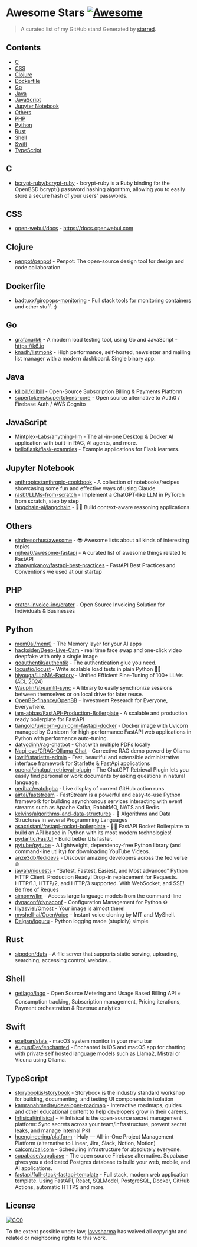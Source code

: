<!--lint disable awesome-contributing awesome-license awesome-list-item match-punctuation no-repeat-punctuation no-undefined-references awesome-spell-check-->
# Awesome Stars [![Awesome](https://awesome.re/badge.svg)](https://github.com/sindresorhus/awesome)

> A curated list of my GitHub stars! Generated by [starred](https://github.com/maguowei/starred).

## Contents

- [C](#c)
- [CSS](#css)
- [Clojure](#clojure)
- [Dockerfile](#dockerfile)
- [Go](#go)
- [Java](#java)
- [JavaScript](#javascript)
- [Jupyter Notebook](#jupyter-notebook)
- [Others](#others)
- [PHP](#php)
- [Python](#python)
- [Rust](#rust)
- [Shell](#shell)
- [Swift](#swift)
- [TypeScript](#typescript)

## C 

- [bcrypt-ruby/bcrypt-ruby](https://github.com/bcrypt-ruby/bcrypt-ruby) - bcrypt-ruby is a Ruby binding for the OpenBSD bcrypt() password hashing algorithm, allowing you to easily store a secure hash of your users' passwords.

## CSS 

- [open-webui/docs](https://github.com/open-webui/docs) - https://docs.openwebui.com

## Clojure 

- [penpot/penpot](https://github.com/penpot/penpot) - Penpot: The open-source design tool for design and code collaboration

## Dockerfile 

- [badtuxx/giropops-monitoring](https://github.com/badtuxx/giropops-monitoring) - Full stack tools for monitoring containers and other stuff. ;)

## Go 

- [grafana/k6](https://github.com/grafana/k6) - A modern load testing tool, using Go and JavaScript - https://k6.io
- [knadh/listmonk](https://github.com/knadh/listmonk) - High performance, self-hosted, newsletter and mailing list manager with a modern dashboard. Single binary app.

## Java 

- [killbill/killbill](https://github.com/killbill/killbill) - Open-Source Subscription Billing & Payments Platform
- [supertokens/supertokens-core](https://github.com/supertokens/supertokens-core) - Open source alternative to Auth0 / Firebase Auth / AWS Cognito

## JavaScript 

- [Mintplex-Labs/anything-llm](https://github.com/Mintplex-Labs/anything-llm) - The all-in-one Desktop & Docker AI application with built-in RAG, AI agents, and more.
- [helloflask/flask-examples](https://github.com/helloflask/flask-examples) - Example applications for Flask learners.

## Jupyter Notebook 

- [anthropics/anthropic-cookbook](https://github.com/anthropics/anthropic-cookbook) - A collection of notebooks/recipes showcasing some fun and effective ways of using Claude.
- [rasbt/LLMs-from-scratch](https://github.com/rasbt/LLMs-from-scratch) - Implement a ChatGPT-like LLM in PyTorch from scratch, step by step
- [langchain-ai/langchain](https://github.com/langchain-ai/langchain) - 🦜🔗 Build context-aware reasoning applications

## Others 

- [sindresorhus/awesome](https://github.com/sindresorhus/awesome) - 😎 Awesome lists about all kinds of interesting topics
- [mjhea0/awesome-fastapi](https://github.com/mjhea0/awesome-fastapi) - A curated list of awesome things related to FastAPI
- [zhanymkanov/fastapi-best-practices](https://github.com/zhanymkanov/fastapi-best-practices) - FastAPI Best Practices and Conventions we used at our startup

## PHP 

- [crater-invoice-inc/crater](https://github.com/crater-invoice-inc/crater) - Open Source Invoicing Solution for Individuals & Businesses

## Python 

- [mem0ai/mem0](https://github.com/mem0ai/mem0) - The Memory layer for your AI apps
- [hacksider/Deep-Live-Cam](https://github.com/hacksider/Deep-Live-Cam) - real time face swap and one-click video deepfake with only a single image
- [goauthentik/authentik](https://github.com/goauthentik/authentik) - The authentication glue you need.
- [locustio/locust](https://github.com/locustio/locust) - Write scalable load tests in plain Python 🚗💨
- [hiyouga/LLaMA-Factory](https://github.com/hiyouga/LLaMA-Factory) - Unified Efficient Fine-Tuning of 100+ LLMs (ACL 2024)
- [Wauplin/streamlit-sync](https://github.com/Wauplin/streamlit-sync) - A library to easily synchronize sessions between themselves or on local drive for later reuse.
- [OpenBB-finance/OpenBB](https://github.com/OpenBB-finance/OpenBB) - Investment Research for Everyone, Everywhere.
- [iam-abbas/FastAPI-Production-Boilerplate](https://github.com/iam-abbas/FastAPI-Production-Boilerplate) - A scalable and production ready boilerplate for FastAPI
- [tiangolo/uvicorn-gunicorn-fastapi-docker](https://github.com/tiangolo/uvicorn-gunicorn-fastapi-docker) - Docker image with Uvicorn managed by Gunicorn for high-performance FastAPI web applications in Python with performance auto-tuning.
- [datvodinh/rag-chatbot](https://github.com/datvodinh/rag-chatbot) - Chat with multiple PDFs locally
- [Nagi-ovo/CRAG-Ollama-Chat](https://github.com/Nagi-ovo/CRAG-Ollama-Chat) - Corrective RAG demo powerd by Ollama
- [jowilf/starlette-admin](https://github.com/jowilf/starlette-admin) - Fast, beautiful and extensible administrative interface framework for Starlette & FastApi applications
- [openai/chatgpt-retrieval-plugin](https://github.com/openai/chatgpt-retrieval-plugin) - The ChatGPT Retrieval Plugin lets you easily find personal or work documents by asking questions in natural language.
- [nedbat/watchgha](https://github.com/nedbat/watchgha) - Live display of current GitHub action runs
- [airtai/faststream](https://github.com/airtai/faststream) - FastStream is a powerful and easy-to-use Python framework for building asynchronous services interacting with event streams such as Apache Kafka, RabbitMQ, NATS and Redis.
- [kelvins/algorithms-and-data-structures](https://github.com/kelvins/algorithms-and-data-structures) - :abacus: Algorithms and Data Structures in several Programming Languages
- [asacristani/fastapi-rocket-boilerplate](https://github.com/asacristani/fastapi-rocket-boilerplate) - 🐍💨 FastAPI Rocket Boilerplate to build an API based in Python with its most modern technologies!
- [pydantic/FastUI](https://github.com/pydantic/FastUI) - Build better UIs faster.
- [pytube/pytube](https://github.com/pytube/pytube) - A lightweight, dependency-free Python library (and command-line utility) for downloading YouTube Videos.
- [anze3db/fedidevs](https://github.com/anze3db/fedidevs) - Discover amazing developers across the fediverse 🌐
- [jawah/niquests](https://github.com/jawah/niquests) - “Safest, Fastest, Easiest, and Most advanced” Python HTTP Client. Production Ready! Drop-in replacement for Requests. HTTP/1.1, HTTP/2, and HTTP/3 supported. With WebSocket, and SSE! Be free of Reques
- [simonw/llm](https://github.com/simonw/llm) - Access large language models from the command-line
- [dynaconf/dynaconf](https://github.com/dynaconf/dynaconf) - Configuration Management for Python ⚙
- [lllyasviel/Omost](https://github.com/lllyasviel/Omost) - Your image is almost there!
- [myshell-ai/OpenVoice](https://github.com/myshell-ai/OpenVoice) - Instant voice cloning by MIT and MyShell.
- [Delgan/loguru](https://github.com/Delgan/loguru) - Python logging made (stupidly) simple

## Rust 

- [sigoden/dufs](https://github.com/sigoden/dufs) - A file server that supports static serving, uploading, searching, accessing control, webdav...

## Shell 

- [getlago/lago](https://github.com/getlago/lago) - Open Source Metering and Usage Based Billing API ⭐️ Consumption tracking, Subscription management, Pricing iterations, Payment orchestration & Revenue analytics

## Swift 

- [exelban/stats](https://github.com/exelban/stats) - macOS system monitor in your menu bar
- [AugustDev/enchanted](https://github.com/AugustDev/enchanted) - Enchanted is iOS and macOS app for chatting with private self hosted language models such as Llama2, Mistral or Vicuna using Ollama.

## TypeScript 

- [storybookjs/storybook](https://github.com/storybookjs/storybook) - Storybook is the industry standard workshop for building, documenting, and testing UI components in isolation
- [kamranahmedse/developer-roadmap](https://github.com/kamranahmedse/developer-roadmap) - Interactive roadmaps, guides and other educational content to help developers grow in their careers.
- [Infisical/infisical](https://github.com/Infisical/infisical) - ♾ Infisical is the open-source secret management platform: Sync secrets across your team/infrastructure, prevent secret leaks, and manage internal PKI
- [hcengineering/platform](https://github.com/hcengineering/platform) - Huly — All-in-One Project Management Platform (alternative to Linear, Jira, Slack, Notion, Motion)
- [calcom/cal.com](https://github.com/calcom/cal.com) - Scheduling infrastructure for absolutely everyone.
- [supabase/supabase](https://github.com/supabase/supabase) - The open source Firebase alternative. Supabase gives you a dedicated Postgres database to build your web, mobile, and AI applications.
- [fastapi/full-stack-fastapi-template](https://github.com/fastapi/full-stack-fastapi-template) - Full stack, modern web application template. Using FastAPI, React, SQLModel, PostgreSQL, Docker, GitHub Actions, automatic HTTPS and more.


## License

[![CC0](http://mirrors.creativecommons.org/presskit/buttons/88x31/svg/cc-zero.svg)](https://creativecommons.org/publicdomain/zero/1.0/)

To the extent possible under law, [lavvsharma](https://github.com/lavvsharma) has waived all copyright and related or neighboring rights to this work.

